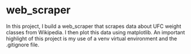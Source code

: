 # web_scraper
In this project, I build a web_scraper that scrapes data about UFC weight classes from Wikipedia. I then plot this data using matplotlib. An important highlight of this project is my use of a venv virtual environment and the .gitignore file.
